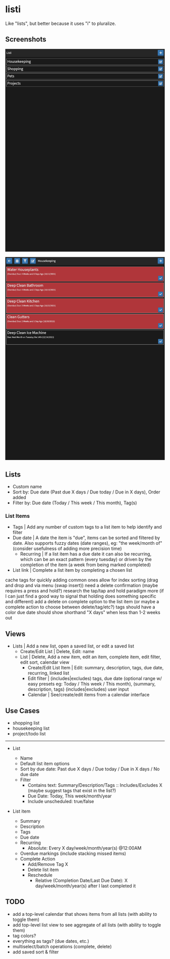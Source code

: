# listi

Like "lists", but better because it uses "i" to pluralize.

## Screenshots

![lists view](./img/lists_view.png)

![list view](./img/list_view.png)

## Lists

- Custom name
- Sort by: Due date (Past due X days / Due today / Due in X days), Order added
- Filter by: Due date (Today / This week / This month), Tag(s)

### List Items

- Tags | Add any number of custom tags to a list item to help identify and filter
- Due date | A date the item is "due", items can be sorted and filtered by date. Also supports fuzzy dates (date ranges), eg: "the week/month of" (consider usefulness of adding more precision time)
  - Recurring | If a list item has a due date it can also be recurring, which can be an exact pattern (every tuesday) or driven by the completion of the item (a week from being marked completed)
- List link | Complete a list item by completing a chosen list

cache tags for quickly adding common ones allow for index sorting (drag and drop and via menu (swap insert)) need a delete confirmation (maybe requires a press and hold?) research the tap/tap and hold paradigm more (if I can just find a good way to signal that holding does something specific and different) add a delete on complete option to the list item (or maybe a complete action to choose between delete/tag/etc?) tags should have a color due date should show shorthand "X days" when less than 1-2 weeks out

## Views

- Lists | Add a new list, open a saved list, or edit a saved list
  - Create/Edit List | Delete, Edit: name
  - List | Delete, Add a new item, edit an item, complete item, edit filter, edit sort, calendar view
    - Create/Edit List Item | Edit: summary, description, tags, due date, recurring, linked list
    - Edit filter | (includes|excludes) tags, due date (optional range w/ easy presets eg: Today / This week / This month), (summary, description, tags) (includes|excludes) user input
    - Calendar | See/create/edit items from a calendar interface


## Use Cases

- shopping list
- housekeeping list
- project/todo list

----

- List
	- Name
	- Default list item options
	- Sort by due date: Past due X days / Due today / Due in X days / No due date
	- Filter
		- Contains text: Summary/Description/Tags :: Includes/Excludes X (maybe suggest tags that exist in the list?)
		- Due Date: Today, This week/month/year
		- Include unscheduled: true/false

- List item
	- Summary
	- Description
	- Tags
	- Due date
	- Recurring
		- Absolute: Every X day/week/month/year(s) @12:00AM
	- Overdue markings (include stacking missed items)
	- Complete Action
		- Add/Remove Tag X
		- Delete list item
		- Reschedule
			- Relative (Completion Date/Last Due Date): X day/week/month/year(s) after I last completed it


## TODO

- add a top-level calendar that shows items from all lists (with ability to toggle them)
- add top-level list view to see aggregate of all lists (with ability to toggle them)
- tag colors?
- everything as tags? (due dates, etc.)
- multiselect/batch operations (complete, delete)
- add saved sort & filter